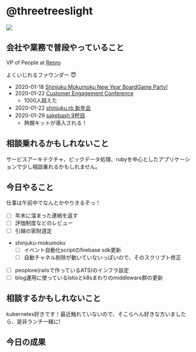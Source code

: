# @threetreeslight

![](https://avatars3.githubusercontent.com/u/1057490?s=100&v=4)

## 会社や業務で普段やっていること

VP of People at [Repro](https://repro.io)

よくいじれるファウンダー :innocent:

- 2020-01-18 [Shinjuku Mokumoku New Year BoardGame Party!](https://shinjuku-moku.connpass.com/event/160359/)
- 2020-01-22 [Customer Engagement Conference](https://cec-tokyo.com/)
  - 1000人超えた
- 2020-01-22 [shinjuku.rb 新年会](https://shinjukurb.connpass.com/event/161855/)
- 2020-01-29 [sakebash 9杯目](https://repro.connpass.com/event/158632/)
  - 熱燗キットが導入される！

## 相談乗れるかもしれないこと

サービスアーキテクチャ、ビックデータ処理、rubyを中心としたアプリケーションで少し相談乗れるかもしれません。

## 今日やること

仕事は午前中でなんとかやりきるぞっ！

- [ ] 年末に溜まった連絡を返す
- [ ] 評価制度などのレビュー
- [ ] 引越の家財選定
- shinjuku-mokumoku
  - [ ] イベント自動化scriptのfirebase sdk更新
  - [ ] 自動チャネル削除が動いていないっぽいので、そのスクリプト修正
- [ ] peoplore(railsで作っているATS)のインフラ設定
- [ ] blog運用に使っているIstioとk8sまわりのmiddleware群の更新

## 相談するかもしれないこと

kubernetes好きです！最近触れていないので、そこらへん好きな方いましたら、是非ランチ一緒に!

## 今日の成果


